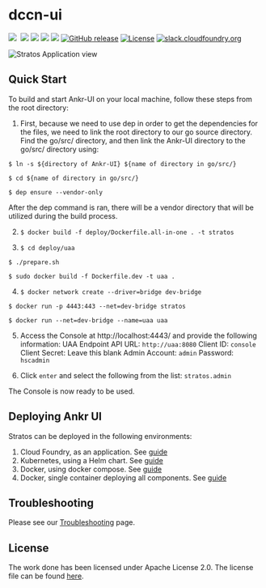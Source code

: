 # dccn-ui

<a href="https://travis-ci.org/cloudfoundry-incubator/stratos/branches"><img src="https://travis-ci.org/cloudfoundry-incubator/stratos.svg?branch=v2-master"></a>&nbsp;<a style="padding-left: 4px" href="https://codeclimate.com/github/cloudfoundry-incubator/stratos/maintainability"><img src="https://api.codeclimate.com/v1/badges/61af8b605f385e894632/maintainability" /></a>
<a href="https://goreportcard.com/github.com/cloudfoundry-incubator/stratos"><img src="https://goreportcard.com/badge/github.com/cloudfoundry-incubator/stratos"/></a>
<a href="https://codecov.io/gh/cloudfoundry-incubator/stratos/branch/v2-master"><img src="https://codecov.io/gh/cloudfoundry-incubator/stratos/branch/v2-master/graph/badge.svg"/></a>
<a href="https://app.zenhub.com/workspace/o/cloudfoundry-incubator/stratos/boards"><img src="https://raw.githubusercontent.com/ZenHubIO/support/master/zenhub-badge.png"/></a>
[![GitHub release](https://img.shields.io/github/release/cloudfoundry-incubator/stratos.svg)](https://github.com/cloudfoundry-incubator/stratos/releases/latest)
[![License](https://img.shields.io/badge/License-Apache%202.0-blue.svg)](https://github.com/cloudfoundry-incubator/stratos/blob/master/LICENSE)
[![slack.cloudfoundry.org](https://slack.cloudfoundry.org/badge.svg)](https://cloudfoundry.slack.com/messages/C80EP4Y57/)


![Stratos Application view](docs/images/screenshots/app-summary.png)

## Quick Start

To build and start Ankr-UI on your local machine, follow these steps from the root directory:

1. First, because we need to use dep in order to get the dependencies for the files, we need to link the root directory to our go source directory. Find the go/src/ directory, and then link the Ankr-UI directory to the go/src/ directory using:

`$ ln -s ${directory of Ankr-UI} ${name of directory in go/src/}`

`$ cd ${name of directory in go/src/}`

`$ dep ensure --vendor-only`

After the dep command is ran, there will be a vendor directory that will be utilized during the build process.

2. `$ docker build -f deploy/Dockerfile.all-in-one . -t stratos`

3. `$ cd deploy/uaa`

`$ ./prepare.sh`

`$ sudo docker build -f Dockerfile.dev -t uaa .`

4. `$ docker network create --driver=bridge dev-bridge`

`$ docker run -p 4443:443 --net=dev-bridge stratos`

`$ docker run --net=dev-bridge --name=uaa uaa`

5. Access the Console at http://localhost:4443/ and provide the following information: UAA Endpoint API URL: `http://uaa:8080` Client ID: `console` Client Secret: Leave this blank Admin Account: `admin` Password: `hscadmin`

6. Click `enter` and select the following from the list: `stratos.admin`

The Console is now ready to be used.


## Deploying Ankr UI

Stratos can be deployed in the following environments:

1. Cloud Foundry, as an application. See [guide](deploy/cloud-foundry)
2. Kubernetes, using a Helm chart. See [guide](deploy/kubernetes)
3. Docker, using docker compose. See [guide](deploy/docker-compose)
4. Docker, single container deploying all components. See [guide](deploy/all-in-one)

## Troubleshooting
Please see our [Troubleshooting](docs/troubleshooting) page.


## License

The work done has been licensed under Apache License 2.0. The license file can be found [here](LICENSE).

